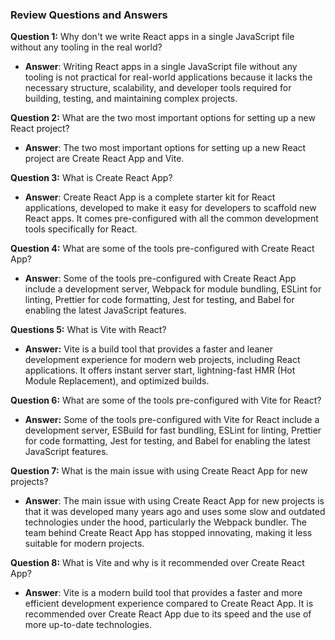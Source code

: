 ### Review Questions and Answers

**Question 1:** Why don't we write React apps in a single JavaScript file without any tooling in the real world?

- **Answer**: Writing React apps in a single JavaScript file without any tooling is not practical for real-world applications because it lacks the necessary structure, scalability, and developer tools required for building, testing, and maintaining complex projects.

**Question 2:** What are the two most important options for setting up a new React project?

- **Answer**: The two most important options for setting up a new React project are Create React App and Vite.

**Question 3:** What is Create React App?

- **Answer**: Create React App is a complete starter kit for React applications, developed to make it easy for developers to scaffold new React apps. It comes pre-configured with all the common development tools specifically for React.

**Question 4:** What are some of the tools pre-configured with Create React App?

- **Answer**: Some of the tools pre-configured with Create React App include a development server, Webpack for module bundling, ESLint for linting, Prettier for code formatting, Jest for testing, and Babel for enabling the latest JavaScript features.

**Questions 5:** What is Vite with React?

- **Answer:** Vite is a build tool that provides a faster and leaner development experience for modern web projects, including React applications. It offers instant server start, lightning-fast HMR (Hot Module Replacement), and optimized builds.

**Question 6:** What are some of the tools pre-configured with Vite for React?

- **Answer:** Some of the tools pre-configured with Vite for React include a development server, ESBuild for fast bundling, ESLint for linting, Prettier for code formatting, Jest for testing, and Babel for enabling the latest JavaScript features.

**Question 7:** What is the main issue with using Create React App for new projects?

- **Answer**: The main issue with using Create React App for new projects is that it was developed many years ago and uses some slow and outdated technologies under the hood, particularly the Webpack bundler. The team behind Create React App has stopped innovating, making it less suitable for modern projects.

**Question 8:** What is Vite and why is it recommended over Create React App?

- **Answer**: Vite is a modern build tool that provides a faster and more efficient development experience compared to Create React App. It is recommended over Create React App due to its speed and the use of more up-to-date technologies.
